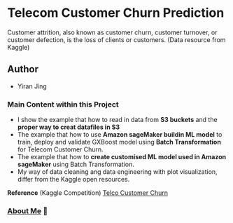 # Telecom Customer Churn Prediction
Customer attrition, also known as customer churn, customer turnover, or customer defection, is the loss of clients or customers. (Data resource from Kaggle)
## Author
- Yiran Jing

### Main Content within this Project
- I show the example that how to read in data from **S3 buckets** and the **proper way to creat datafiles in S3**
- The example that how to use **Amazon sageMaker buildin ML model** to train, deploy and validate GXBoost model using **Batch Transformation** for Telecom Customer Churn.
- The example that how to **create customised ML model used in Amazon sageMaker** using Batch Transformation.
- My way of data cleaning ang data engineering with plot visualization, differ from the Kaggle open resources. 




**Reference** (Kaggle Competition) [Telco Customer Churn](https://www.kaggle.com/blastchar/telco-customer-churn/kernels) 

### [About Me](https://github.com/YiranJing/AboutMe/blob/master/README.md) 🌱
